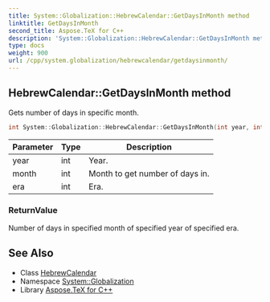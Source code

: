 ```yaml
---
title: System::Globalization::HebrewCalendar::GetDaysInMonth method
linktitle: GetDaysInMonth
second_title: Aspose.TeX for C++
description: 'System::Globalization::HebrewCalendar::GetDaysInMonth method. Gets number of days in specific month in C++.'
type: docs
weight: 900
url: /cpp/system.globalization/hebrewcalendar/getdaysinmonth/
---
```

## HebrewCalendar::GetDaysInMonth method


Gets number of days in specific month.

```cpp
int System::Globalization::HebrewCalendar::GetDaysInMonth(int year, int month, int era) const override
```


| Parameter | Type | Description |
| --- | --- | --- |
| year | int | Year. |
| month | int | Month to get number of days in. |
| era | int | Era. |

### ReturnValue

Number of days in specified month of specified year of specified era.

## See Also

* Class [HebrewCalendar](../)
* Namespace [System::Globalization](../../)
* Library [Aspose.TeX for C++](../../../)
